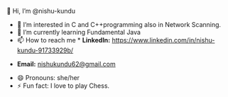  👋 Hi, I’m @nishu-kundu
- 👀 I’m interested in C and C++programming also in Network Scanning.
- 🌱 I’m currently learning Fundamental Java
- 📫 How to reach me * **LinkedIn:** https://www.linkedin.com/in/nishu-kundu-91733929b/
* **Email:** nishukundu62@gmail.com

- 😄 Pronouns: she/her
- ⚡ Fun fact: I love to play Chess.

<!---
nishu-kundu/nishu-kundu is a ✨ special ✨ repository because its `README.md` (this file) appears on your GitHub profile.
You can click the Preview link to take a look at your changes.
--->
